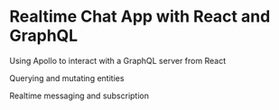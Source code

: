 # Realtime Chat App with React and GraphQL

Using Apollo to interact with a GraphQL server from React

Querying and mutating entities

Realtime messaging and subscription
